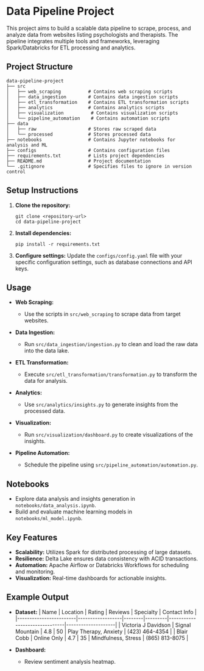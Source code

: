 # Data Pipeline Project

This project aims to build a scalable data pipeline to scrape, process, and analyze data from websites listing psychologists and therapists. The pipeline integrates multiple tools and frameworks, leveraging Spark/Databricks for ETL processing and analytics.

## Project Structure

```
data-pipeline-project
├── src
│   ├── web_scraping          # Contains web scraping scripts
│   ├── data_ingestion        # Contains data ingestion scripts
│   ├── etl_transformation    # Contains ETL transformation scripts
│   ├── analytics             # Contains analytics scripts
│   ├── visualization          # Contains visualization scripts
│   └── pipeline_automation    # Contains automation scripts
├── data
│   ├── raw                   # Stores raw scraped data
│   └── processed             # Stores processed data
├── notebooks                 # Contains Jupyter notebooks for analysis and ML
├── configs                   # Contains configuration files
├── requirements.txt          # Lists project dependencies
├── README.md                 # Project documentation
└── .gitignore                # Specifies files to ignore in version control
```

## Setup Instructions

1. **Clone the repository:**
   ```
   git clone <repository-url>
   cd data-pipeline-project
   ```

2. **Install dependencies:**
   ```
   pip install -r requirements.txt
   ```

3. **Configure settings:**
   Update the `configs/config.yaml` file with your specific configuration settings, such as database connections and API keys.

## Usage

- **Web Scraping:**
  - Use the scripts in `src/web_scraping` to scrape data from target websites.
  
- **Data Ingestion:**
  - Run `src/data_ingestion/ingestion.py` to clean and load the raw data into the data lake.

- **ETL Transformation:**
  - Execute `src/etl_transformation/transformation.py` to transform the data for analysis.

- **Analytics:**
  - Use `src/analytics/insights.py` to generate insights from the processed data.

- **Visualization:**
  - Run `src/visualization/dashboard.py` to create visualizations of the insights.

- **Pipeline Automation:**
  - Schedule the pipeline using `src/pipeline_automation/automation.py`.

## Notebooks

- Explore data analysis and insights generation in `notebooks/data_analysis.ipynb`.
- Build and evaluate machine learning models in `notebooks/ml_model.ipynb`.

## Key Features

- **Scalability:** Utilizes Spark for distributed processing of large datasets.
- **Resilience:** Delta Lake ensures data consistency with ACID transactions.
- **Automation:** Apache Airflow or Databricks Workflows for scheduling and monitoring.
- **Visualization:** Real-time dashboards for actionable insights.

## Example Output

- **Dataset:**
  | Name                   | Location         | Rating | Reviews | Specialty                     | Contact Info      |
  |------------------------|------------------|--------|---------|-------------------------------|--------------------|
  | Victoria J Davidson     | Signal Mountain   | 4.8    | 50      | Play Therapy, Anxiety         | (423) 464-4354     |
  | Blair Cobb             | Online Only      | 4.7    | 35      | Mindfulness, Stress           | (865) 813-8075     |

- **Dashboard:**
  - Review sentiment analysis heatmap.